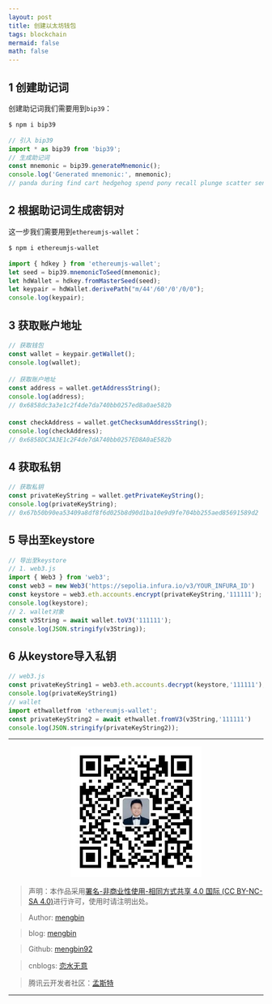 ```yaml
---
layout: post
title: 创建以太坊钱包
tags: blockchain
mermaid: false
math: false
---  
```


## 1 创建助记词  

创建助记词我们需要用到`bip39`：  

```bash
$ npm i bip39
```

```javascript
// 引入 bip39
import * as bip39 from 'bip39';
// 生成助记词
const mnemonic = bip39.generateMnemonic();
console.log('Generated mnemonic:', mnemonic);
// panda during find cart hedgehog spend pony recall plunge scatter sentence tape
```

## 2 根据助记词生成密钥对  

这一步我们需要用到`ethereumjs-wallet`：  

```bash
$ npm i ethereumjs-wallet
```

```javascript
import { hdkey } from 'ethereumjs-wallet';
let seed = bip39.mnemonicToSeed(mnemonic);
let hdWallet = hdkey.fromMasterSeed(seed);
let keypair = hdWallet.derivePath("m/44'/60'/0'/0/0");
console.log(keypair);
```

## 3 获取账户地址  

```javascript
// 获取钱包
const wallet = keypair.getWallet();
console.log(wallet);

// 获取账户地址
const address = wallet.getAddressString();
console.log(address);
// 0x6858dc3a3e1c2f4de7da740bb0257ed8a0ae582b

const checkAddress = wallet.getChecksumAddressString();
console.log(checkAddress);
// 0x6858DC3A3E1c2F4de7dA740bb0257ED8A0aE582b
```  

## 4 获取私钥

```javascript
// 获取私钥
const privateKeyString = wallet.getPrivateKeyString();
console.log(privateKeyString);
// 0x67b50b90ea53409a8df8f6d025b8d90d1ba10e9d9fe704bb255aed85691589d2
```  

## 5 导出至keystore

```javascript
// 导出至keystore
// 1. web3.js
import { Web3 } from 'web3';
const web3 = new Web3('https://sepolia.infura.io/v3/YOUR_INFURA_ID')
const keystore = web3.eth.accounts.encrypt(privateKeyString,'111111');
console.log(keystore);
// 2. wallet对象
const v3String = await wallet.toV3('111111');
console.log(JSON.stringify(v3String));
```

## 6 从keystore导入私钥

```javascript
// web3.js
const privateKeyString1 = web3.eth.accounts.decrypt(keystore,'111111');
console.log(privateKeyString1)
// wallet
import ethwalletfrom 'ethereumjs-wallet';
const privateKeyString2 = await ethwallet.fromV3(v3String,'111111')
console.log(JSON.stringify(privateKeyString2));
```

---

<div align="center">
  <img src="../img/qrcode_wechat.jpg" alt="孟斯特">
</div>

> 声明：本作品采用[署名-非商业性使用-相同方式共享 4.0 国际 (CC BY-NC-SA 4.0)](https://creativecommons.org/licenses/by-nc-sa/4.0/deed.zh)进行许可，使用时请注明出处。  

> Author: [mengbin](mengbin1992@outlook.com)  

> blog: [mengbin](https://mengbin.top)  

> Github: [mengbin92](https://mengbin92.github.io/)  

> cnblogs: [恋水无意](https://www.cnblogs.com/lianshuiwuyi/)  

> 腾讯云开发者社区：[孟斯特](https://cloud.tencent.com/developer/user/6649301)  

---
